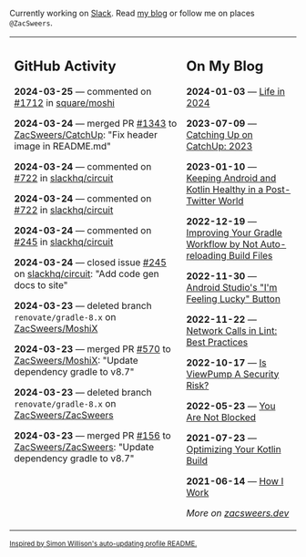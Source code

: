 Currently working on [Slack](https://slack.com/). Read [my blog](https://zacsweers.dev/) or follow me on places `@ZacSweers`.

<table><tr><td valign="top" width="60%">

## GitHub Activity
<!-- githubActivity starts -->
**2024-03-25** — commented on [#1712](https://github.com/square/moshi/issues/1712#issuecomment-2018081086) in [square/moshi](https://github.com/square/moshi)

**2024-03-24** — merged PR [#1343](https://github.com/ZacSweers/CatchUp/pull/1343) to [ZacSweers/CatchUp](https://github.com/ZacSweers/CatchUp): "Fix header image in README.md"

**2024-03-24** — commented on [#722](https://github.com/slackhq/circuit/issues/722#issuecomment-2016919129) in [slackhq/circuit](https://github.com/slackhq/circuit)

**2024-03-24** — commented on [#722](https://github.com/slackhq/circuit/issues/722#issuecomment-2016915414) in [slackhq/circuit](https://github.com/slackhq/circuit)

**2024-03-24** — commented on [#245](https://github.com/slackhq/circuit/issues/245#issuecomment-2016894802) in [slackhq/circuit](https://github.com/slackhq/circuit)

**2024-03-24** — closed issue [#245](https://github.com/slackhq/circuit/issues/245) on [slackhq/circuit](https://github.com/slackhq/circuit): "Add code gen docs to site"

**2024-03-23** — deleted branch `renovate/gradle-8.x` on [ZacSweers/MoshiX](https://github.com/ZacSweers/MoshiX)

**2024-03-23** — merged PR [#570](https://github.com/ZacSweers/MoshiX/pull/570) to [ZacSweers/MoshiX](https://github.com/ZacSweers/MoshiX): "Update dependency gradle to v8.7"

**2024-03-23** — deleted branch `renovate/gradle-8.x` on [ZacSweers/ZacSweers](https://github.com/ZacSweers/ZacSweers)

**2024-03-23** — merged PR [#156](https://github.com/ZacSweers/ZacSweers/pull/156) to [ZacSweers/ZacSweers](https://github.com/ZacSweers/ZacSweers): "Update dependency gradle to v8.7"
<!-- githubActivity ends -->
</td><td valign="top" width="40%">

## On My Blog
<!-- blog starts -->
**2024-01-03** — [Life in 2024](https://www.zacsweers.dev/life-in-2024/)

**2023-07-09** — [Catching Up on CatchUp: 2023](https://www.zacsweers.dev/catching-up-on-catchup-2023/)

**2023-01-10** — [Keeping Android and Kotlin Healthy in a Post-Twitter World](https://www.zacsweers.dev/keeping-android-healthy/)

**2022-12-19** — [Improving Your Gradle Workflow by Not Auto-reloading Build Files](https://www.zacsweers.dev/improving-your-workflow-by-not-auto-reloading-build-files/)

**2022-11-30** — [Android Studio's "I'm Feeling Lucky" Button](https://www.zacsweers.dev/android-studios-im-feeling-lucky-button/)

**2022-11-22** — [Network Calls in Lint: Best Practices](https://www.zacsweers.dev/network-calls-in-lint-best-practices/)

**2022-10-17** — [Is ViewPump A Security Risk?](https://www.zacsweers.dev/is-viewpump-a-security-risk/)

**2022-05-23** — [You Are Not Blocked](https://www.zacsweers.dev/you-are-not-blocked/)

**2021-07-23** — [Optimizing Your Kotlin Build](https://www.zacsweers.dev/optimizing-your-kotlin-build/)

**2021-06-14** — [How I Work](https://www.zacsweers.dev/how-i-work/)
<!-- blog ends -->
_More on [zacsweers.dev](https://zacsweers.dev/)_
</td></tr></table>

<sub><a href="https://simonwillison.net/2020/Jul/10/self-updating-profile-readme/">Inspired by Simon Willison's auto-updating profile README.</a></sub>